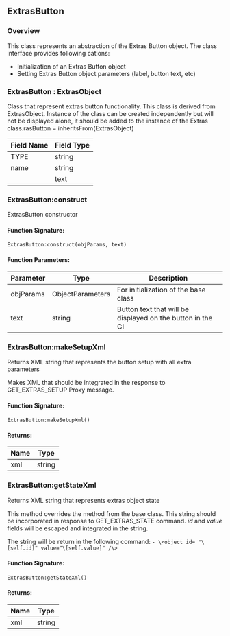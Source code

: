 ## ExtrasButton

### Overview

This class represents an abstraction of the Extras Button object. The class interface provides following cations:

- Initialization of an Extras Button object
- Setting Extras Button object parameters (label, button text, etc)


### ExtrasButton : ExtrasObject

Class that represent extras button functionality. This class is derived from ExtrasObject. Instance of the class can be created independently but will not be displayed alone, it should be added to the instance of the Extras class.rasButton = inheritsFrom(ExtrasObject)

|Field Name|Field Type|
|---|---|
|TYPE|string|
|name|string|
||text|

### ExtrasButton:construct

 ExtrasButton constructor

#### Function Signature:

`ExtrasButton:construct(objParams, text)`

#### Function Parameters:

|Parameter|Type|Description|
|---|---|---|
|objParams|ObjectParameters|For initialization of the base class|
|text|string|Button text that will be displayed on the button in the CI|

### ExtrasButton:makeSetupXml

 Returns XML string that represents the button setup with all extra parameters

 Makes XML that should be integrated in the response to
 GET\_EXTRAS\_SETUP Proxy message.

#### Function Signature:

`ExtrasButton:makeSetupXml()`


#### Returns:

|Name|Type|
|---|---|
|xml|string|

### ExtrasButton:getStateXml

 Returns XML string that represents extras object state

 This method overrides the method from the base class. This string should be incorporated in response to GET\_EXTRAS\_STATE
 command. *id* and *value* fields will be escaped and integrated in the string.
 
The string will be return in the following command:
 `- \<object id= "\[self.id]" value="\[self.value]" /\>`

#### Function Signature:

`ExtrasButton:getStateXml()`


#### Returns:

|Name|Type|
|---|---|
|xml|string|
